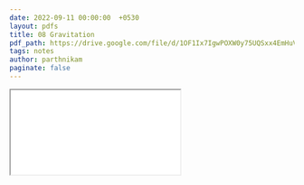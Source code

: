 ```yaml
---
date: 2022-09-11 00:00:00  +0530
layout: pdfs
title: 08 Gravitation
pdf_path: https://drive.google.com/file/d/1OF1Ix7IgwPOXW0y75UQSxx4EmHuV_WeQ/preview?usp=sharing
tags: notes
author: parthnikam
paginate: false
---
```


<iframe class="embed-pdf" src="{{ page.pdf_path }}#toolbar=0" seamless="seamless" scrolling="no" style="overflow:hidden"></iframe>
